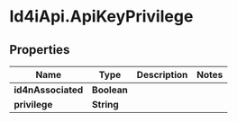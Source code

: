 # Id4iApi.ApiKeyPrivilege

## Properties
Name | Type | Description | Notes
------------ | ------------- | ------------- | -------------
**id4nAssociated** | **Boolean** |  | 
**privilege** | **String** |  | 


